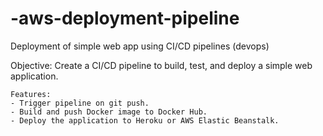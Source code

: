 # -aws-deployment-pipeline
Deployment of simple web app using CI/CD pipelines (devops)

Objective: Create a CI/CD pipeline to build, test, and deploy a simple web application.
	
 	Features:
	- Trigger pipeline on git push.
	- Build and push Docker image to Docker Hub.
	- Deploy the application to Heroku or AWS Elastic Beanstalk.
